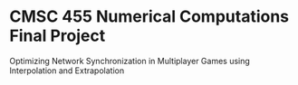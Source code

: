 # CMSC 455 Numerical Computations Final Project

Optimizing Network Synchronization in Multiplayer Games using Interpolation and Extrapolation
